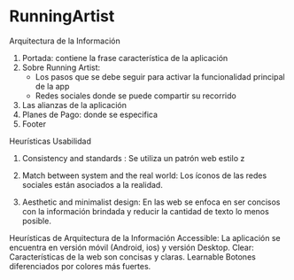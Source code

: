 # RunningArtist

Arquitectura de la Información

1. Portada: contiene la frase característica de la aplicación
2. Sobre Running Artist: 
    - Los pasos que se debe seguir para activar la funcionalidad principal de la app
    - Redes sociales donde se puede compartir su recorrido
3. Las alianzas de la aplicación
4. Planes de Pago: donde se especifica 
5. Footer

Heurísticas Usabilidad
1. Consistency and standards : Se utiliza un patrón web estilo z

2. Match between system and the real world: Los íconos de las redes sociales están asociados a la realidad. 
3. Aesthetic and minimalist design: En las web se enfoca en ser concisos con la información brindada y reducir la cantidad de texto lo menos posible.

Heurísticas de Arquitectura de la Información
Accessible: La aplicación se encuentra en versión móvil (Android, ios) y versión Desktop.
Clear: Características de la web son concisas y claras.
Learnable
Botones diferenciados por colores más fuertes. 














